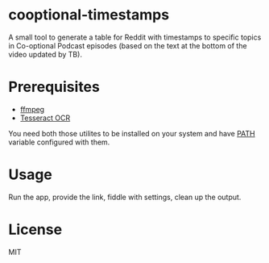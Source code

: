 cooptional-timestamps
=====================

A small tool to generate a table for Reddit with timestamps to specific topics in Co-optional Podcast episodes (based on the text at the bottom of the video updated by TB).

Prerequisites
=============

* [ffmpeg](https://www.ffmpeg.org/)
* [Tesseract OCR](https://github.com/tesseract-ocr/tesseract)

You need both those utilites to be installed on your system and have [PATH](https://en.wikipedia.org/wiki/PATH_(variable)) variable configured with them.

Usage
=====

Run the app, provide the link, fiddle with settings, clean up the output.

License
=======

MIT